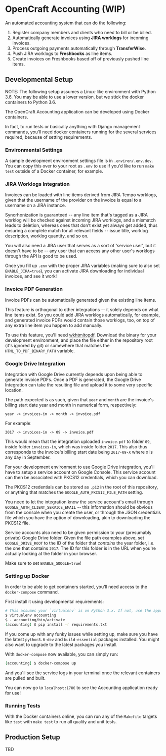 # OpenCraft Accounting (WIP)

An automated accounting system that can do the following:

1. Register company members and clients who need to bill or be billed.
1. Automatically generate invoices using **JIRA worklogs** for incoming invoices.
1. Process outgoing payments automatically through **TransferWise**.
1. Push JIRA worklogs to **Freshbooks** as line items.
1. Create invoices on Freshbooks based off of previously pushed line items.

## Developmental Setup

NOTE: The following setup assumes a Linux-like environment with Python 3.6. You may be able to use a lower version, but we stick the docker containers to Python 3.6.

The OpenCraft Accounting application can be developed using Docker containers.

In fact, to run tests or basically anything with Django management commands, you'll need docker containers running for the several services required, because of setting requirements.

### Environmental Settings

A sample development environment settings file is in `.environ/.env.dev`. You can copy this over to your root as `.env` to use if you'd like to run `make test` outside of a Docker container, for example.

### JIRA Worklogs Integration

Invoices can be loaded with line items derived from JIRA Tempo worklogs, given that the username of the provider on the invoice is equal to a username on a JIRA instance.

Syncrhonization is guaranteed -- any line item that's tagged as a JIRA worklog will be checked against incoming JIRA worklogs, and a mismatch leads to deletion, whereas ones that don't exist yet always get added, thus ensuring a complete match for all relevant fields -- issue title, worklog description, worklog quantity, and so on.

You will also need a JIRA user that serves as a sort of 'service user', but it doesn't have to be -- any user that can access any other user's worklogs through the API is good to be used.

Once you fill up `.env` with the proper JIRA variables (making sure to also set `ENABLE_JIRA=true`), you can activate JIRA downloading for individual invoices, and see it work!

### Invoice PDF Generation

Invoice PDFs can be automatically generated given the existing line items.

This feature is orthogonal to other integrations -- it solely depends on what line items exist. So you could add JIRA worklogs automatically, for example, and generated invoice PDFs would contain those worklogs, too, on top of any extra line item you happen to add manually.

To use this feature, you'll need [wkhtmltopdf](https://wkhtmltopdf.org/downloads.html). Download the binary for your development environment, and place the file either in the repository root (it's ignored by git) or somewhere that matches the `HTML_TO_PDF_BINARY_PATH` variable.

### Google Drive Integration

Integration with Google Drive currently depends upon being able to generate invoice PDFs. Once a PDF is generated, the Google Drive Integration can take the resulting file and upload it to some very specific location.

The path expected is as such, given that `year` and `month` are the invoice's billing start date year and month in numerical form, respectively:

```text
year -> invoices-in -> month -> invoice.pdf
```

For example:

```text
2017 -> invoices-in -> 09 -> invoice.pdf
```

This would mean that the integration uploaded `invoice.pdf` to folder `09`, inside folder `invoices-in`, which was inside folder `2017`. This also thus corresponds to the invoice's billing start date being `2017-09-X` where `X` is any day in September.

For your development environment to use Google Drive integration, you'll have to setup a service account on Google Console. This service account can then be associated with PKCS12 credentials, which you can download.

The PKCS12 credentials can be stored as `.p12` in the root of this repository, or anything that matches the `GOOGLE_AUTH_PKCS12_FILE_PATH` setting.

You need to let the integration know the service account's email through `GOOGLE_AUTH_CLIENT_SERVICE_EMAIL` -- this information should be obvious from the console when you create the user, or through the JSON credentials file which you have the option of downloading, akin to downloading the PKCS12 file.

Service accounts also need to be given permission to your (presumably private) Google Drive folder. Given the file path examples above, set `GOOGLE_DRIVE_ROOT` to the ID of the folder that *contains* the year folder, i.e. the one that contains `2017`. The ID for this folder is in the URL when you're actually looking at the folder in your browser.

Make sure to set `ENABLE_GOOGLE=true`!

### Setting up Docker

In order to be able to get containers started, you'll need access to the `docker-compose` command.

First install it using developmental requirements:

```bash
# This assumes your `virtualenv` is on Python 3.x. If not, use the appropriate one.
$ virtualenv accounting
$ . accounting/bin/activate
(accounting) $ pip install -r requirements.txt
```

If you come up with any funky issues while setting up, make sure you have the latest `python3.6-dev` and `build-essential` packages installed. You might also want to upgrade to the latest packages you install.

With `docker-compose` now available, you can simply run:

```bash
(accounting) $ docker-compose up
```

And you'll see the service logs in your terminal once the relevant containers are pulled and built.

You can now go to `localhost:1786` to see the Accounting application ready for use!

### Running Tests

With the Docker containers online, you can run any of the `Makefile` targets like `test` with `make test` to run all quality and unit tests.

## Production Setup

TBD

